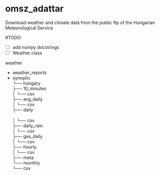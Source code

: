 # omsz_adattar
Download weather and climate data from the public ftp of the Hungarian Meteorological Service

#TODO:
- [ ] add numpy docstrings
- [ ] Weather class

weather
- weather_reports <br>
 - synoptic<br>
            └── hungary<br>
                ├── 10_minutes<br>
                │   └── csv<br>
                ├── avg_daily<br>
                │   └── csv<br>
                ├── daily<br><br>
                │   └── csv<br>
                ├── daily_rain<br>
                │   └── csv<br>
                ├── gas_daily<br>
                │   └── csv<br>
                ├── hourly<br>
                │   └── csv<br>
                ├── meta<br>
                └── monthly<br>
                    └── csv<br>

